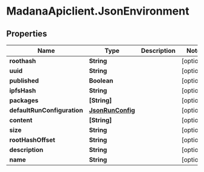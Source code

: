 # MadanaApiclient.JsonEnvironment

## Properties

Name | Type | Description | Notes
------------ | ------------- | ------------- | -------------
**roothash** | **String** |  | [optional] 
**uuid** | **String** |  | [optional] 
**published** | **Boolean** |  | [optional] 
**ipfsHash** | **String** |  | [optional] 
**packages** | **[String]** |  | [optional] 
**defaultRunConfiguration** | [**JsonRunConfig**](JsonRunConfig.md) |  | [optional] 
**content** | **[String]** |  | [optional] 
**size** | **String** |  | [optional] 
**rootHashOffset** | **String** |  | [optional] 
**description** | **String** |  | [optional] 
**name** | **String** |  | [optional] 


